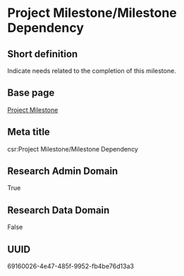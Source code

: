 # Project Milestone/Milestone Dependency
## Short definition
Indicate needs related to the completion of this milestone.
## Base page
[Project Milestone](../../Objects/Project%20Milestone.md)
## Meta title
csr:Project Milestone/Milestone Dependency
## Research Admin Domain
True
## Research Data Domain
False
## UUID
69160026-4e47-485f-9952-fb4be76d13a3

